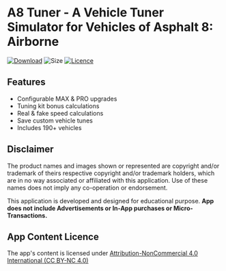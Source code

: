 # A8 Tuner - A Vehicle Tuner Simulator for Vehicles of Asphalt 8: Airborne

[![Download](https://img.shields.io/badge/Download-Latest%20APK-blue.svg)](https://github.com/adnyey/A8-Tuner/releases/download/1.0/1.0.-.23.Aug.2018.apk)
![Size](https://img.shields.io/badge/Size-2.9%20MB-lightgrey.svg)
[![Licence](https://img.shields.io/badge/Licence-CC%20BY--NC%204.0-orange.svg)](https://creativecommons.org/licenses/by-nc/4.0/)

## Features

* Configurable MAX & PRO upgrades
* Tuning kit bonus calculations
* Real & fake speed calculations
* Save custom vehicle tunes
* Includes 190+ vehicles

## Disclaimer

The product names and images shown or represented are copyright and/or trademark of theirs respective copyright and/or trademark holders, which are in no way associated or affiliated with this application. Use of these names does not imply any co-operation or endorsement.

This application is developed and designed for educational purpose. **App does not include Advertisements or In-App purchases or Micro-Transactions.**

## App Content Licence

The app's content is licensed under [Attribution-NonCommercial 4.0 International (CC BY-NC 4.0)](https://creativecommons.org/licenses/by-nc/4.0/)
